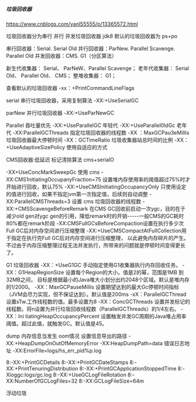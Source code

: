 ##### 垃圾回收器
https://www.cnblogs.com/yanl55555/p/13365572.html

垃圾回收器分为串行 并行 并发垃圾回收器
jdk8 默认的垃圾回收器为 ps+po

串行回收器：Serial. Serial Old 
并行回收器：ParNew. Parallel Scavenge. Parallel Old 
并发回收器：CMS. G1（分区算法）


新生代收集器： Serial、 ParNeW、Parallel Scavenge；
老年代收集器： Serial Old、 Parallel Old、 CMS；
整堆收集器： G1；

查看默认的垃圾回收器
-xx：+PrintCommandLineFlags

serial 串行垃圾回收器，采用复制算法
-XX:+UseSerialGC

parNew 并行垃圾回收器
-XX:+UseParNewGC

Parallel 吞吐量优先
-XX:+UseParallelGC 年轻代
-XX:+UseParallel0ldGc 老年代
-XX:ParallelGCThreads 指定垃圾回收器的线程数
-XX ：MaxGCPau3eMillis 垃圾回收器最大停顿时间
-XX：GCTimeRatio 垃圾收集器站总时间的比例
-XX： +UseAdaptiveSizePolicy 使用自适应的方式

CMS回收器:低延迟 标记清除算法
cms+serialO

-XX+UseConcMarkSweepGc 使用 cms
-XX:CMS1nitiatingOccupanyFraction=75 设置堆内存使用率的阈值超过75%时才开始进行回收，默认75%
-XX:+UseCMSInitiatingOccupancyOnly 只使用设定的值进行回收，如果不指定jvm第一次指定值，后续则自动调整
-XX:ParallelCMSThreads=3 设置 cms 垃圾回收器的线程数
-XX:+CMSScavengeBeforeRemark 在CMS GC回收前启动一次ygc，目的在于减少old gen对ygc gen的引用，降低remark时的开销-----一般CMS的GC耗时 80%都在remark阶段
-XX:CMSFullGCsBeforeCompaction设置在执行多少次Full GC后对内存空间进行压缩整理
-XX:+UseCMSCompactAtFullCollection用于指定在执行完Full GC后对内存空间进行压缩整理，
以此避免内存碎片的产生。不过由于内存压缩整理过程无法并发执行，所带来的问题就是停顿时间变得更长了。

G1 垃圾回收器
-XX：+UseG1GC 手动指定使用G1收集器执行内存回收任务。
-XX：G1HeapRegionSize 设置每个Region的大小。值是2的幂，范围是1MB 到32MB之间，
目标是根据最小的Java堆大小划分出约2048个区域。默认是堆内存的1/2000。
-XX：MaxGCPauseMillis 设置期望达到的最大Gc停顿时间指标（JVM会尽力实现，但不保证达到）。默认值是200ms
-xX：ParallelGCThread 设置sTw.工作线程数的值。最多设置为8
-XX：ConcGCThreads 设置并发标记的线程数。将n设置为并行垃圾回收线程数（ParallelGCThreads）的1/4左右。
-XX：Ini tiatingHeapOccupancyPercent 设置触发并发GC周期的Java堆占用率阈值。超过此值，就触发GC。默认值是45。


dump 内存信息当发生 oom情况 设置信息导出的路径
-XX:+HeapDumpOnOutOfMemoryError
-XX:HeapDumpPath=data
错误日志地址
-XX:ErrorFile=logs/hs_err_pid%p.log


8:-XX:+PrintGCDetails
8:-XX:+PrintGCDateStamps
8:-XX:+PrintTenuringDistribution
8:-XX:+PrintGCApplicationStoppedTime
8:-Xloggc:logs/gc.log
8:-XX:+UseGCLogFileRotation
8:-XX:NumberOfGCLogFiles=32
8:-XX:GCLogFileSize=64m

浮动垃圾





